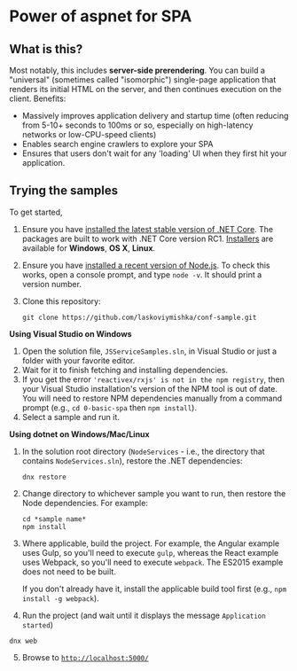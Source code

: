 Power of aspnet for SPA 
========

## What is this?

Most notably, this includes **server-side prerendering**. You can build a "universal" (sometimes called "isomorphic") single-page application that renders its initial HTML on the server, and then continues execution on the client. Benefits:
 * Massively improves application delivery and startup time (often reducing from 5-10+ seconds to 100ms or so, especially on high-latency networks or low-CPU-speed clients)
 * Enables search engine crawlers to explore your SPA
 * Ensures that users don't wait for any 'loading' UI when they first hit your application.

## Trying the samples

To get started,

1. Ensure you have [installed the latest stable version of .NET Core](https://www.microsoft.com/net). The packages are built to work with .NET Core version RC1. [Installers](https://www.microsoft.com/net/download) are available for **Windows**, **OS X**, **Linux**.
2. Ensure you have [installed a recent version of Node.js](https://nodejs.org/en/). To check this works, open a console prompt, and type `node -v`. It should print a version number.
3. Clone this repository:

   ```
   git clone https://github.com/laskoviymishka/conf-sample.git
   ```

**Using Visual Studio on Windows**

1. Open the solution file, `JSServiceSamples.sln`, in Visual Studio or just a folder with your favorite editor.
2. Wait for it to finish fetching and installing dependencies.
3. If you get the error `'reactivex/rxjs' is not in the npm registry`, then your Visual Studio installation's version of the NPM tool is out of date. You will need to restore NPM dependencies manually from a command prompt (e.g., `cd 0-basic-spa` then `npm install`).
4. Select a sample and run it. 

**Using dotnet on Windows/Mac/Linux**

1. In the solution root directory (`NodeServices` - i.e., the directory that contains `NodeServices.sln`), restore the .NET dependencies:

   ```
   dnx restore
   ```

2. Change directory to whichever sample you want to run, then restore the Node dependencies. For example:

   ```
   cd *sample name*
   npm install
   ```

3. Where applicable, build the project. For example, the Angular example uses Gulp, so you'll need to execute `gulp`, whereas the React example uses Webpack, so you'll need to execute `webpack`. The ES2015 example does not need to be built.

   If you don't already have it, install the applicable build tool first (e.g., `npm install -g webpack`).

4. Run the project (and wait until it displays the message `Application started`)

  ```
  dnx web
  ```

5. Browse to [`http://localhost:5000/`](http://localhost:5000/)
